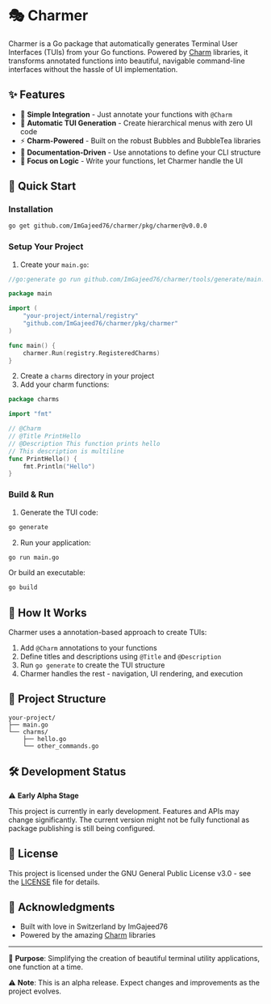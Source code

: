 # 🎭 Charmer

Charmer is a Go package that automatically generates Terminal User Interfaces (TUIs) from your Go functions. Powered by [Charm](https://github.com/charmbracelet) libraries, it transforms annotated functions into beautiful, navigable command-line interfaces without the hassle of UI implementation.

## ✨ Features

- 🎯 **Simple Integration** - Just annotate your functions with `@Charm`
- 🌳 **Automatic TUI Generation** - Create hierarchical menus with zero UI code
- ⚡ **Charm-Powered** - Built on the robust Bubbles and BubbleTea libraries
- 📝 **Documentation-Driven** - Use annotations to define your CLI structure
- 🚀 **Focus on Logic** - Write your functions, let Charmer handle the UI

## 🚀 Quick Start

### Installation

```bash
go get github.com/ImGajeed76/charmer/pkg/charmer@v0.0.0
```

### Setup Your Project

1. Create your `main.go`:
```go
//go:generate go run github.com/ImGajeed76/charmer/tools/generate/main.go

package main

import (
    "your-project/internal/registry"
    "github.com/ImGajeed76/charmer/pkg/charmer"
)

func main() {
    charmer.Run(registry.RegisteredCharms)
}
```

2. Create a `charms` directory in your project
3. Add your charm functions:

```go
package charms

import "fmt"

// @Charm
// @Title PrintHello
// @Description This function prints hello
// This description is multiline
func PrintHello() {
    fmt.Println("Hello")
}
```

### Build & Run

1. Generate the TUI code:
```bash
go generate
```

2. Run your application:
```bash
go run main.go
```

Or build an executable:
```bash
go build
```

## 🎨 How It Works

Charmer uses a annotation-based approach to create TUIs:

1. Add `@Charm` annotations to your functions
2. Define titles and descriptions using `@Title` and `@Description`
3. Run `go generate` to create the TUI structure
4. Charmer handles the rest - navigation, UI rendering, and execution

## 📁 Project Structure

```
your-project/
├── main.go
└── charms/
    ├── hello.go
    └── other_commands.go
```

## 🛠️ Development Status

⚠️ **Early Alpha Stage**

This project is currently in early development. Features and APIs may change significantly. The current version might not be fully functional as package publishing is still being configured.

## 📝 License

This project is licensed under the GNU General Public License v3.0 - see the [LICENSE](LICENSE) file for details.

## 💖 Acknowledgments

- Built with love in Switzerland by ImGajeed76
- Powered by the amazing [Charm](https://github.com/charmbracelet) libraries

---

🌟 **Purpose**: Simplifying the creation of beautiful terminal utility applications, one function at a time.

⚠️ **Note**: This is an alpha release. Expect changes and improvements as the project evolves.
